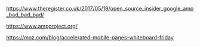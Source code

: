 
https://www.theregister.co.uk/2017/05/19/open_source_insider_google_amp_bad_bad_bad/

https://www.ampproject.org/

https://moz.com/blog/accelerated-mobile-pages-whiteboard-friday

